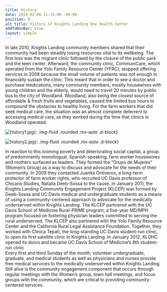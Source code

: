 ```yaml
---
title: History
date: 2018-02-08 11:15:00 -08:00
position: 0
alt title: History of Knights Landing One Health Center
addToNavBar: true
layout: simple
---
```


<div class="row" markdown="1">

<div class="col-lg-8">
In late 2010, Knights Landing community members shared that their community had been steadily losing resources vital to its wellbeing. The first loss was the migrant clinic followed by the closure of the public park and the teen center. Afterward, the community clinic, CommuniCare, which operated from the Yolo Family Resource Center (YFRC), stopped offering services in 2008 because the small volume of patients was not enough to financially sustain the clinic. This meant that in order to see a doctor and purchase medications, many community members, mostly housewives with young children and the elderly, would need to travel 20 minutes by public bus to the city of Woodland. Woodland, also being the closest source of affordable & fresh fruits and vegetables, caused the limited bus hours to compound the obstacles to healthy living. For the farm workers that did seek medical care, the situation was an almost complete deterrent to accessing medical care, as they worked during the time that clinics in Woodland operated.
</div>
<div class="col-lg-4" markdown="1">

![history1.jpg](/uploads/history1.jpg){: .img-fluid .rounded .mx-auto .d-block}
</div>
</div>

<div class="row" markdown="1">
<div class="col-lg-4" markdown="1">

![history2.jpg](/uploads/history2.jpg){: .img-fluid .rounded .mx-auto .d-block}
</div>
<div class="col-lg-8" markdown="1">
In reaction to this looming poverty and deteriorating social capital, a group of predominantly monolingual, Spanish-speaking, farm worker housewives and mothers surfaced as leaders. They formed the “Grupo de Mujeres” (Women’s Group) as a way to discuss and advocate for the needs of their community. In 2009 they contacted Juanita Ontiveros, a long-term protector of farm worker rights, who recruited UC Davis professor of Chicano Studies, Natalia Deeb-Sossa to the cause. In January 2011, the Knights Landing Community Engagement Project (KLCEP) was formed by Deeb-Sossa and UC Davis medical and undergraduate students as a means of using a community-centered approach to advocate for the medically underserved within Knights Landing.  The KLCEP partnered with the UC Davis School of Medicine Rural-PRIME program, a five-year MD/MPH program focused on fostering physician leaders committed to serving the rural underserved. The KLCEP also partnered with the Yolo Family Resource Center and the California Rural Legal Assistance Foundation. Together, they worked with Clinica Tepati, the long-standing UC Davis student-run clinic, to open its first satellite clinic in Knights Landing. In January 2012, KLOHC opened its doors and became UC Davis School of Medicine’s 8th student-run clinic
</div>
</div>

<div class="row">
<div class="col-12">
Every first and third Sunday of the month, volunteer undergraduate, graduate, and medical students as well as physicians and nurses provide free medical services to the medically underserved within Knights Landing. Still alive is the community engagement component that occurs through regular meetings with the Women’s group, town hall meetings, and focus groups with the community, which are critical to providing community-centered services.
</div>
</div>
